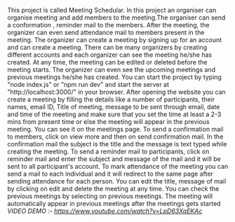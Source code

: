 This project is called Meeting Schedular.
In this project an organiser can organise meeting and add members to the meeting.The organiser can send a conformation , reminder mail to the members.
After the meeting, the organizer can even send attendance mail to members present in the meeting.
The organizer can create a meeting by signing up for an account and can create a meeting.
There can be many organizers by creating different accounts and each organizer can see the meeting he/she has created.
At any time, the meeting can be edited or deleted before the meeting starts.
The organizer can even see the upcoming meetings and previous meetings he/she has created.
You can start the project by typing "node index.js" or "npm run dev" and start the server at "http://localhost:3000/" in your browser.
After opening the website you can create a meeting by filling the details like a number of participants, their names, email ID, Title of meeting, message to be sent through email, date and time of the meeting and make sure that you set the time at least a 2-3 mins from present time or else the meeting will appear in the previous meeting.
You can see it on the meetings page. To send a confirmation mail to members, click on view more and then on send confirmation mail.
In the confirmation mail the subject is the title and the message is text typed while creating the meeting.
To send a reminder mail to participants, click on reminder mail and enter the subject and message of the mail and it will be sent to all participant's account.
To mark attendance of the meeting you can send a mail to each individual and it will redirect to the same page after sending attendance for each person.
You can edit the title, message of mail by clicking on edit and delete the meeting at any time.
You can check the previous meetings by selecting on previous meetings.
The meeting will automatically appear in previous meetings after the meetings gets started
*VIDEO DEMO :- https://www.youtube.com/watch?v=LpD63XqEKAc*
